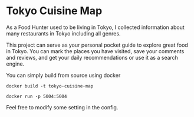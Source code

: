 # Tokyo Cuisine Map

As a Food Hunter used to be living in Tokyo, I collected information about many restaurants in Tokyo including all genres. 

This project can serve as your personal pocket guide to explore great food in Tokyo. You can mark the places you have visited, save your comments and reviews, and get your daily recommendations or use it as a search engine. 


You can simply build from source using docker

`docker build -t tokyo-cuisine-map`

`docker run -p 5004:5004`

Feel free to modify some setting in the config.